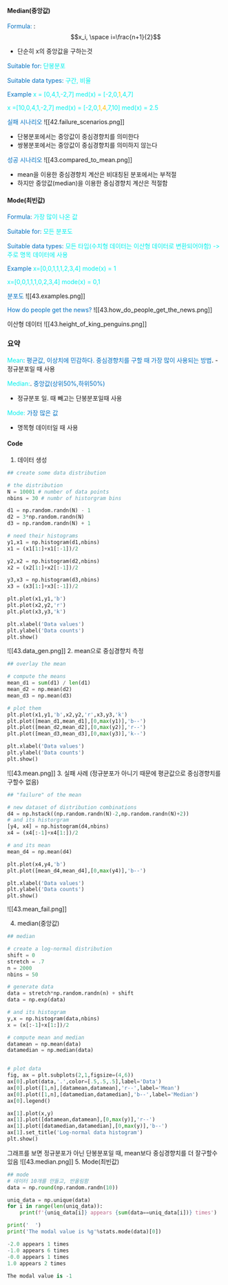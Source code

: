 #### Median(중앙값)
<span style="color:rgb(0, 112, 192)">Formula:</span> : $$x_i, \space i=\frac{n+1}{2}$$
- 단순히 x의 중앙값을 구하는것

<span style="color:rgb(0, 112, 192)">Suitable for:</span>
<span style="color:rgb(0, 240, 236)">단봉분포</span>

<span style="color:rgb(0, 112, 192)">Suitable data types:</span>
<span style="color:rgb(0, 240, 236)">구간, 비율</span> 

<span style="color:rgb(0, 112, 192)">Example</span>
<span style="color:rgb(0, 240, 236)">x = [0,4,1,-2,7]</span>
<span style="color:rgb(0, 240, 236)">med(x) = [-2,0,<span style="color:rgb(255, 192, 0)">1</span>,4,7]</span> 

<span style="color:rgb(0, 240, 236)">x =[10,0,4,1,-2,7]</span> 
<span style="color:rgb(0, 240, 236)">med(x) = [-2,0,<span style="color:rgb(255, 192, 0)">1,4</span>,7,10]</span> 
<span style="color:rgb(0, 240, 236)">med(x) = 2.5</span> 

<span style="color:rgb(0, 112, 192)">실패 시나리오</span> 
![[42.failure_scenarios.png]]
- 단봉분포에서는 중앙값이 중심경향치를 의미한다
- 쌍봉분포에서는 중앙값이 중심경향치를 의미하지 않는다

<span style="color:rgb(0, 112, 192)">성공 시나리오</span> 
![[43.compared_to_mean.png]]
- mean을 이용한 중심경향치 계산은 비대칭된 분포에서는 부적절
- 하지만 중앙값(median)을 이용한 중심경향치 계산은 적절함

#### Mode(최빈값)

<span style="color:rgb(0, 112, 192)">Formula:</span>
<span style="color:rgb(0, 240, 236)">가장 많이 나온 값</span>

<span style="color:rgb(0, 112, 192)">Suitable for:</span>
<span style="color:rgb(0, 240, 236)">모든 분포도</span>

<span style="color:rgb(0, 112, 192)">Suitable data types:</span>
<span style="color:rgb(0, 240, 236)">모든 타입(수치형 데이터는 이산형 데이터로 변환되어야함) -> 주로 명목 데이터에 사용</span>

<span style="color:rgb(0, 112, 192)">Example</span> 
<span style="color:rgb(0, 240, 236)">x=[0,0,1,1,1,2,3,4]</span>
<span style="color:rgb(0, 240, 236)">mode(x) = 1</span>

<span style="color:rgb(0, 240, 236)">x=[0,0,1,1,1,0,2,3,4]</span>
<span style="color:rgb(0, 240, 236)">mode(x) = 0,1</span> 

<span style="color:rgb(0, 112, 192)">분포도</span>
![[43.examples.png]]

<span style="color:rgb(0, 112, 192)">How do people get the news?</span> 
![[43.how_do_people_get_the_news.png]]

이산형 데이터
![[43.height_of_king_penguins.png]]


### 요약
<span style="color:rgb(0, 112, 192)">
<span style="color:rgb(0, 240, 236)">Mean</span>: 평균값, 이상치에 민감하다. 중심경향치를 구할 때 가장 많이 사용되는 방법</span>. 
- 정규분포일 때 사용

<span style="color:rgb(0, 240, 236)">Median:</span>. <span style="color:rgb(0, 112, 192)">중앙값(상위50%,하위50%)</span>
- 정규분포 일. 때 빼고는 단봉분포일때 사용

<span style="color:rgb(0, 240, 236)">Mode:</span> <span style="color:rgb(0, 112, 192)">가장 많은 값</span>
- 명목형 데이터일 때 사용


#### Code
1. 데이터 생성
```python
## create some data distribution

# the distribution
N = 10001 # number of data points
nbins = 30 # numbr of historgram bins

d1 = np.random.randn(N) - 1
d2 = 3*np.random.randn(N)
d3 = np.random.randn(N) + 1

# need their histograms
y1,x1 = np.histogram(d1,nbins)
x1 = (x1[1:]+x1[:-1])/2

y2,x2 = np.histogram(d2,nbins)
x2 = (x2[1:]+x2[:-1])/2

y3,x3 = np.histogram(d3,nbins)
x3 = (x3[1:]+x3[:-1])/2

plt.plot(x1,y1,'b')
plt.plot(x2,y2,'r')
plt.plot(x3,y3,'k')

plt.xlabel('Data values')
plt.ylabel('Data counts')
plt.show()
```
![[43.data_gen.png]]
2. mean으로 중심경향치 측정
```python
## overlay the mean

# compute the means
mean_d1 = sum(d1) / len(d1)
mean_d2 = np.mean(d2)
mean_d3 = np.mean(d3)

# plot them
plt.plot(x1,y1,'b',x2,y2,'r',x3,y3,'k')
plt.plot([mean_d1,mean_d1],[0,max(y1)],'b--')
plt.plot([mean_d2,mean_d2],[0,max(y2)],'r--')
plt.plot([mean_d3,mean_d3],[0,max(y3)],'k--')

plt.xlabel('Data values')
plt.ylabel('Data counts')
plt.show()
```
![[43.mean.png]]
3. 실패 사례 (정규분포가 아니기 때문에 평균값으로 중심경향치를 구할수 없음)
```python
## "failure" of the mean

# new dataset of distribution combinations
d4 = np.hstack((np.random.randn(N)-2,np.random.randn(N)+2))
# and its historgram
[y4, x4] = np.histogram(d4,nbins)
x4 = (x4[:-1]+x4[1:])/2

# and its mean
mean_d4 = np.mean(d4)

plt.plot(x4,y4,'b')
plt.plot([mean_d4,mean_d4],[0,max(y4)],'b--')

plt.xlabel('Data values')
plt.ylabel('Data counts')
plt.show()
```
![[43.mean_fail.png]]

4. median(중앙값)
```python
## median

# create a log-normal distribution
shift = 0
stretch = .7
n = 2000
nbins = 50

# generate data
data = stretch*np.random.randn(n) + shift
data = np.exp(data)

# and its histogram
y,x = np.histogram(data,nbins)
x = (x[:-1]+x[1:])/2

# compute mean and median
datamean = np.mean(data)
datamedian = np.median(data)


# plot data
fig, ax = plt.subplots(2,1,figsize=(4,6))
ax[0].plot(data,'.',color=[.5,.5,.5],label='Data')
ax[0].plot([1,n],[datamean,datamean],'r--',label='Mean')
ax[0].plot([1,n],[datamedian,datamedian],'b--',label='Median')
ax[0].legend()

ax[1].plot(x,y)
ax[1].plot([datamean,datamean],[0,max(y)],'r--')
ax[1].plot([datamedian,datamedian],[0,max(y)],'b--')
ax[1].set_title('Log-normal data histogram')
plt.show()
```
그래프를 보면 정규분포가 아닌 단봉분포일 때, mean보다 중심경향치를 더  잘구할수 있음
![[43.median.png]]
5. Mode(최빈값) 
```python
## mode
# 데이터 10개를 만들고, 반올림함
data = np.round(np.random.randn(10))

uniq_data = np.unique(data)
for i in range(len(uniq_data)):
    print(f'{uniq_data[i]} appears {sum(data==uniq_data[i])} times')

print('  ')
print('The modal value is %g'%stats.mode(data)[0])
```

```python
-2.0 appears 1 times
-1.0 appears 6 times
-0.0 appears 1 times
1.0 appears 2 times
  
The modal value is -1
```
